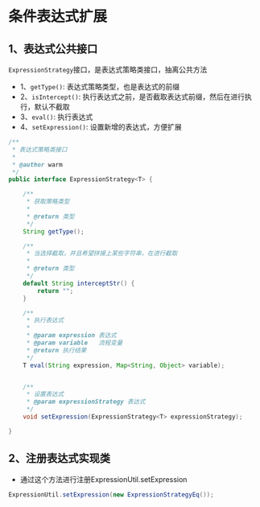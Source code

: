 # 条件表达式扩展
<!-- @include: ../other/betweengg.md -->


## 1、表达式公共接口

`ExpressionStrategy`接口，是表达式策略类接口，抽离公共方法
- 1、`getType()`: 表达式策略类型，也是表达式的前缀  
- 2、`isIntercept()`: 执行表达式之前，是否截取表达式前缀，然后在进行执行，默认不截取  
- 3、`eval()`: 执行表达式  
- 4、`setExpression()`: 设置新增的表达式，方便扩展  

```java
/**
 * 表达式策略类接口
 *
 * @author warm
 */
public interface ExpressionStrategy<T> {

    /**
     * 获取策略类型
     *
     * @return 类型
     */
    String getType();

    /**
     * 当选择截取，并且希望拼接上某些字符串，在进行截取
     *
     * @return 类型
     */
    default String interceptStr() {
        return "";
    }

    /**
     * 执行表达式
     *
     * @param expression 表达式
     * @param variable   流程变量
     * @return 执行结果
     */
    T eval(String expression, Map<String, Object> variable);


    /**
     * 设置表达式
     * @param expressionStrategy 表达式
     */
    void setExpression(ExpressionStrategy<T> expressionStrategy);

}
```

## 2、注册表达式实现类
- 通过这个方法进行注册ExpressionUtil.setExpression

```java
ExpressionUtil.setExpression(new ExpressionStrategyEq());
```
